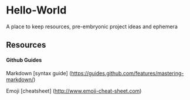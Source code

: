 # Hello-World
A place to keep resources, pre-embryonic project ideas and ephemera 
## Resources 
#### Github Guides 
Markdown [syntax guide] (https://guides.github.com/features/mastering-markdown/) 

Emoji [cheatsheet] (http://www.emoji-cheat-sheet.com)

